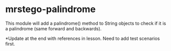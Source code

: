 # mrstego-palindrome

This module will add a palindrome() method to String objects to check if it is a palindrome (same forward and backwards).

*Update at the end with references in lesson. Need to add test scenarios first.
